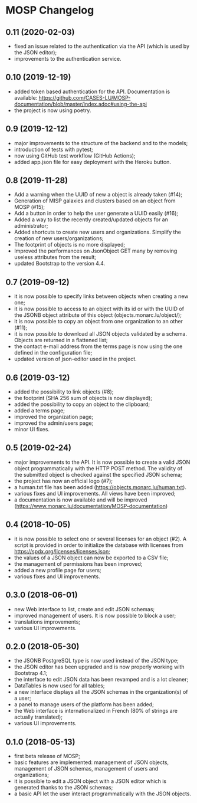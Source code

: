 MOSP Changelog
==============

## 0.11 (2020-02-03)

- fixed an issue related to the authentication via the API (which is used by
  the JSON editor);
- improvements to the authentication service.


## 0.10 (2019-12-19)

- added token based authentication for the API. Documentation is available:
  https://github.com/CASES-LU/MOSP-documentation/blob/master/index.adoc#using-the-api
- the project is now using poetry.


## 0.9 (2019-12-12)

- major improvements to the structure of the backend and to the models;
- introduction of tests with pytest;
- now using GitHub test workflow (GitHub Actions);
- added app.json file for easy deployment with the Heroku button.


## 0.8 (2019-11-28)

- Add a warning when the UUID of new a object is already taken (#14);
- Generation of MISP galaxies and clusters based on an object from MOSP (#15);
- Add a button in order to help the user generate a UUID easily (#16);
- Added a way to list the recently created/updated objects for an administrator;
- Added shortcuts to create new users and organizations. Simplify the creation
  of new users/organizations;
- The footprint of objects is no more displayed;
- Improved the performances on JsonObject GET many by removing useless
  attributes from the result;
- updated Bootstrap to the version 4.4.


## 0.7 (2019-09-12)

- it is now possible to specify links between objects when creating a new one;
- it is now possible to access to an object with its id or with the UUID of the
  JSONB object attribute of this object (objects.monarc.lu/object/<UUID>);
- it is now possible to copy an object from one organization to an other (#11);
- it is now possible to download all JSON objects validated by a schema.
  Objects are returned in a flattened list;
- the contact e-mail address from the terms page is now using the one defined
  in the configuration file;
- updated version of json-editor used in the project.


## 0.6 (2019-03-12)

- added the possibility to link objects (#8);
- the footprint (SHA 256 sum of objects is now displayed);
- added the possibility to copy an object to the clipboard;
- added a terms page;
- improved the organization page;
- improved the admin/users page;
- minor UI fixes.


## 0.5 (2019-02-24)

- major improvements to the API. It is now possible to create a valid JSON
  object programmatically with the HTTP POST method. The validity of the
  submitted object is checked against the specified JSON schema;
- the project has now an official logo (#7);
- a human.txt file has been added (https://objects.monarc.lu/human.txt).
- various fixes and UI improvements. All views have been improved;
- a documentation is now available and will be improved
  (https://www.monarc.lu/documentation/MOSP-documentation)


## 0.4 (2018-10-05)

- it is now possible to select one or several licenses for an object (#2). A
  script is provided in order to initialize the database with licenses from
  https://spdx.org/licenses/licenses.json;
- the values of a JSON object can now be exported to a CSV file;
- the management of permissions has been improved;
- added a new profile page for users;
- various fixes and UI improvements.


## 0.3.0 (2018-06-01)

- new Web interface to list, create and edit JSON schemas;
- improved management of users. It is now possible to block a user;
- translations improvements;
- various UI improvements.


## 0.2.0 (2018-05-30)

- the JSONB PostgreSQL type is now used instead of the JSON type;
- the JSON editor has been upgraded and is now properly working with
  Bootstrap 4.1;
- the interface to edit JSON data has been revamped and is a lot cleaner;
- DataTables is now used for all tables;
- a new interface displays all the JSON schemas in the organization(s) of a
  user;
- a panel to manage users of the platform has been added;
- the Web interface is internationalized in French (80% of strings are actually
  translated);
- various UI improvements.


## 0.1.0 (2018-05-13)

- first beta release of MOSP;
- basic features are implemented: management of JSON objects, management of
  JSON schemas, management of users and organizations;
- it is possible to edit a JSON object with a JSON editor which is generated
  thanks to the JSON schemas;
- a basic API let the user interact programmatically with the JSON objects.
